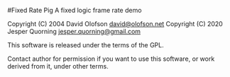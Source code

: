#Fixed Rate Pig
A fixed logic frame rate demo

Copyright (C) 2004 David Olofson <david@olofson.net>
Copyright (C) 2020 Jesper Quorning <jesper.quorning@gmail.com>

This software is released under the terms of the GPL.

Contact author for permission if you want to use this
software, or work derived from it, under other terms.
